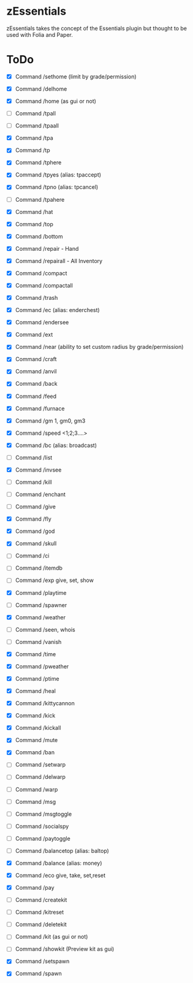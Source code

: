 # zEssentials

zEssentials takes the concept of the Essentials plugin but thought to be used with Folia and Paper.

# ToDo

- [x] Command /sethome <name> (limit by grade/permission)
- [x] Command /delhome <name>
- [x] Command /home (as gui or not)

- [ ] Command /tpall
- [ ] Command /tpaall
- [x] Command /tpa
- [x] Command /tp
- [x] Command /tphere
- [x] Command /tpyes (alias: tpaccept)
- [x] Command /tpno (alias: tpcancel)
- [ ] Command /tpahere

- [x] Command /hat
- [x] Command /top
- [x] Command /bottom
- [x] Command /repair - Hand
- [x] Command /repairall - All Inventory
- [x] Command /compact
- [x] Command /compactall
- [x] Command /trash
- [x] Command /ec (alias: enderchest)
- [x] Command /endersee 
- [x] Command /ext
- [x] Command /near (ability to set custom radius by grade/permission)
- [x] Command /craft
- [x] Command /anvil
- [x] Command /back
- [x] Command /feed
- [x] Command /furnace

- [x] Command /gm 1, gm0, gm3
- [x] Command /speed <1;2;3….>
- [x] Command /bc (alias: broadcast)
- [ ] Command /list
- [x] Command /invsee
- [ ] Command /kill
- [ ] Command /enchant
- [ ] Command /give
- [x] Command /fly
- [x] Command /god
- [x] Command /skull
- [ ] Command /ci
- [ ] Command /itemdb
- [ ] Command /exp give, set, show
- [x] Command /playtime
- [ ] Command /spawner
- [x] Command /weather
- [ ] Command /seen, whois
- [ ] Command /vanish
- [x] Command /time
- [x] Command /pweather
- [x] Command /ptime
- [x] Command /heal
- [x] Command /kittycannon
- [x] Command /kick
- [x] Command /kickall
- [x] Command /mute
- [x] Command /ban

- [ ] Command /setwarp
- [ ] Command /delwarp
- [ ] Command /warp

- [ ] Command /msg
- [ ] Command /msgtoggle
- [ ] Command /socialspy

- [ ] Command /paytoggle
- [ ] Command /balancetop (alias: baltop)
- [x] Command /balance (alias: money)
- [x] Command /eco give, take, set,reset
- [x] Command /pay

- [ ] Command /createkit <name> <delay>
- [ ] Command /kitreset
- [ ] Command /deletekit
- [ ] Command /kit (as gui or not)
- [ ] Command /showkit <kit> (Preview kit as gui)

- [x] Command /setspawn
- [x] Command /spawn
